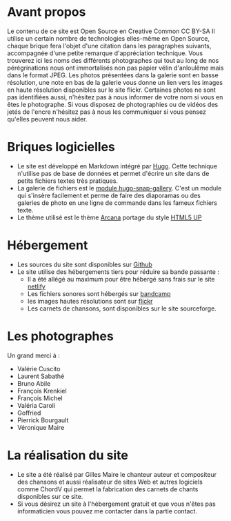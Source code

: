 # Avant propos

Le contenu de ce site est Open Source en Creative Common CC BY-SA
Il utilise un certain nombre de technologies elles-même en Open Source, chaque brique fera l'objet d'une citation dans
les paragraphes suivants, accompagnée d'une petite remarque d'appréciation technique.
Vous trouverez ici les noms des différents photographes qui tout au long de nos pérégrinations nous ont immortalisés non pas
papier vélin d'anloulême mais dans le format JPEG. Les photos présentées dans la galerie sont en basse résolution, une note en bas de la galerie vous donne un lien vers les images
en haute résolution disponibles sur le site flickr.
Certaines photos ne sont pas identifiées aussi, n'hésitez pas à nous informer de votre nom si vous en êtes le photographe.
Si vous disposez de photographies ou de vidéos des jetés de l'encre n'hésitez pas à nous les communiquer si vous pensez qu'elles peuvent nous aider.



# Briques logicielles

- Le site est développé en Markdown intégré par [Hugo](https://gohugo.io/). Cette technique n'utilise pas de base de données
et permet d'écrire un site dans de petits fichiers textes très pratiques.
- La galerie de fichiers est le [module hugo-snap-gallery](https://src.mehl.mx/mxmehl/hugo-snap-gallery). C'est un module qui
s'insère facilement et perme de faire des diaporamas ou des galeries de photo en une ligne de commande dans les fameux fichiers texte.
- Le thème utilisé est le thème [Arcana](https://github.com/half-duplex/hugo-arcana) portage du style [HTML5 UP](https://html5up.net/)

# Hébergement

- Les sources du site sont disponibles sur [Github](https://github.com/gillesmaire/SiteLeJetesDeLencre)
- Le site utilise des hébergements tiers pour réduire sa bande passante :
    - Il a été allégé au maximum pour être hébergé sans frais sur le site [netlify](https://sparkly-shortbread-94b6d9.netlify.app)
    - Les fichiers sonores sont hébergés sur [bandcamp](https://lesjetsdelencre.bandcamp.com)
    - les images hautes résolutions sont sur  [flickr](https://www.flickr.com/photos/202463628@N03/with/54404219742)
    - Les carnets de chansons, sont disponibles sur le site sourceforge.


# Les photographes

Un grand merci à :

- Valérie Cuscito
- Laurent Sabathé
- Bruno Abile
- François Krenkiel
- François Michel
- Valéria Caroli
- Goffried
- Pierrick Bourgault
- Véronique Maire


# La réalisation du site

- Le site a été réalisé par Gilles Maire le chanteur auteur et compositeur des chansons et aussi réalisateur de sites Web et autres
logiciels comme ChordV  qui permet la fabrication des carnets de chants disponibles sur ce site.
- Si vous désirez un site à l'hébergement gratuit et que vous n'êtes pas informaticien vous pouvez me contacter dans la partie contact.





